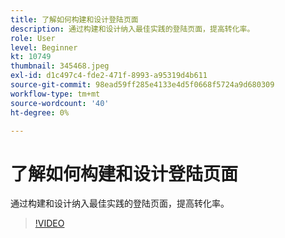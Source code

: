 ```yaml
---
title: 了解如何构建和设计登陆页面
description: 通过构建和设计纳入最佳实践的登陆页面，提高转化率。
role: User
level: Beginner
kt: 10749
thumbnail: 345468.jpeg
exl-id: d1c497c4-fde2-471f-8993-a95319d4b611
source-git-commit: 98ead59ff285e4133e4d5f0668f5724a9d680309
workflow-type: tm+mt
source-wordcount: '40'
ht-degree: 0%

---
```


# 了解如何构建和设计登陆页面

通过构建和设计纳入最佳实践的登陆页面，提高转化率。

>[!VIDEO](https://video.tv.adobe.com/v/345468/?quality=12&learn=on)
